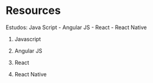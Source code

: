 # Resources
Estudos: Java Script - Angular JS - React - React Native


1) Javascript


2) Angular JS


3) React


4) React Native
